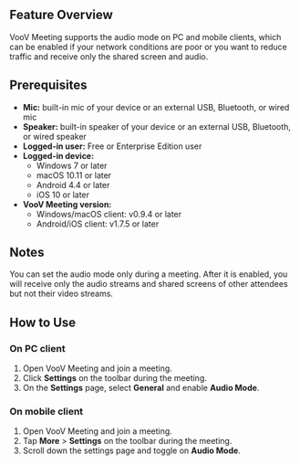 

## Feature Overview

VooV Meeting supports the audio mode on PC and mobile clients, which can be enabled if your network conditions are poor or you want to reduce traffic and receive only the shared screen and audio.

## Prerequisites
- **Mic:** built-in mic of your device or an external USB, Bluetooth, or wired mic
- **Speaker:** built-in speaker of your device or an external USB, Bluetooth, or wired speaker
- **Logged-in user:** Free or Enterprise Edition user
- **Logged-in device:**
   - Windows 7 or later
   - macOS 10.11 or later
   - Android 4.4 or later
   - iOS 10 or later
- **VooV Meeting version:**
   - Windows/macOS client: v0.9.4 or later
   - Android/iOS client: v1.7.5 or later

## Notes
You can set the audio mode only during a meeting. After it is enabled, you will receive only the audio streams and shared screens of other attendees but not their video streams.

## How to Use
### On PC client
1. Open VooV Meeting and join a meeting.
2. Click **Settings** on the toolbar during the meeting.
3. On the **Settings** page, select **General** and enable **Audio Mode**.

### On mobile client
1. Open VooV Meeting and join a meeting.
2. Tap **More** > **Settings** on the toolbar during the meeting.
3. Scroll down the settings page and toggle on **Audio Mode**.

